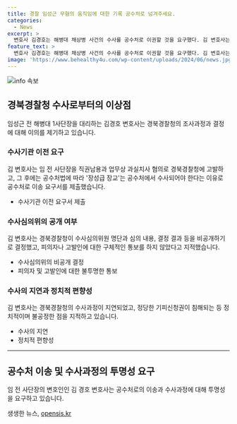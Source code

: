 ```yaml
---
title: 경찰 임성근 무혐의 움직임에 대한 기록 공수처로 넘겨주세요.
categories:
  - News
excerpt: >
  변호사 김경호는 해병대 채상병 사건의 수사를 공수처로 이권할 것을 요구했다. 김 변호사는 혐의를 추가 고발하며, 경찰의 수사과정에서의 문제를 지적했다. 또한, 수사심의위원의 공개를 촉구했다. 이에 대한 경북경찰청의 결정에 대한 불만을 피력했다. 
feature_text: >
  변호사 김경호는 해병대 채상병 사건의 수사를 공수처로 이권할 것을 요구했다. 김 변호사는 혐의를 추가 고발하며, 경찰의 수사과정에서의 문제를 지적했다. 또한, 수사심의위원의 공개를 촉구했다. 이에 대한 경북경찰청의 결정에 대한 불만을 피력했다. 
image: 'https://www.behealthy4u.com/wp-content/uploads/2024/06/news.jpg'
---
```


<p><img src="https://www.behealthy4u.com/wp-content/uploads/2024/06/news.jpg" alt="info 속보" /></p>

<h2 data-ke-size="size26">경북경찰청 수사로부터의 이상점</h2>

<p data-ke-size="size16">임성근 전 해병대 1사단장을 대리하는 김경호 변호사는 경북경찰청의 조사과정과 결정에 대해 이의를 제기하고 있습니다.</p>

<h3>수사기관 이전 요구</h3>

<p data-ke-size="size16">김 변호사는 임 전 사단장을 직권남용과 업무상 과실치사 혐의로 경북경찰청에 고발하고, 그 후에는 공수처법에 따라 '장성급 장교'는 공수처에서 수사되어야 한다는 이유로 공수처로 이송 요구서를 제출했습니다.</p>

<ul>
  <li>수사기관 이전 요구서 제출</li>
</ul>

<h3>수사심의위의 공개 여부</h3>

<p data-ke-size="size16">김 변호사는 경북경찰청이 수사심의위원 명단과 심의 내용, 결정 결과 등을 비공개하기로 결정했고, 피의자나 고발인에 대한 구체적인 통보를 하지 않았다고 지적했습니다.</p>

<ul>
  <li>수사심의위의 비공개 결정</li>
  <li>피의자 및 고발인에 대한 불투명한 통보</li>
</ul>

<h3>수사의 지연과 정치적 편향성</h3>

<p data-ke-size="size16">김 변호사는 경북경찰청의 수사과정이 지연되었고, 정당한 기피신청권이 침해되는 등 정치적이며 불공정한 점을 지적하고 있습니다.</p>

<ul>
  <li>수사의 지연</li>
  <li>정치적 편향성</li>
</ul>

<hr>

<h2 data-ke-size="size26">공수처 이송 및 수사과정의 투명성 요구</h2>

<p data-ke-size="size16">임 전 사단장의 변호인인 김 경호 변호사는 공수처로의 이송과 수사과정에 대해 투명성을 요구하고 있습니다.</p>
생생한 뉴스, <a href="https://opensis.kr" rel="dofollow">opensis.kr</a>


